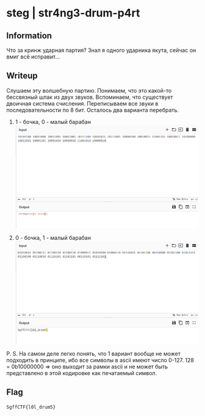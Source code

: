 # steg | str4ng3-drum-p4rt

## Information
Что за кринж ударная партия? Знал я одного ударника якута, сейчас он вмиг всё исправит...

## Writeup
Слушаем эту волшебную партию. Понимаем, что это какой-то бессвязный шлак из двух звуков. Вспоминаем, что существует двоичная система счисления. Переписываем все звуки в последовательности по 8 бит. Осталось два варианта перебрать.

1. 1 - бочка, 0 - малый барабан
![alt text](img/1.png)

2. 0 - бочка, 1 - малый барабан
![alt text](img/2.png)

P. S. На самом деле легко понять, что 1 вариант вообще не может подходить в принципе, ибо все символы в ascii имеют число 0-127. 128 = 0b10000000 => оно выходит за рамки ascii и не может быть представлено в этой кодировке как печатаемый символ.

## Flag
`SgffCTF{l0l_drum5}`